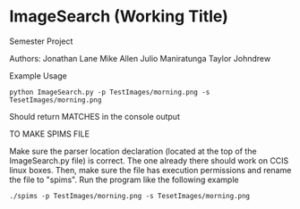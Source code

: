 ImageSearch (Working Title)
===========

Semester Project

Authors:
Jonathan Lane
Mike Allen
Julio Maniratunga
Taylor Johndrew

Example Usage

<code>python ImageSearch.py -p TestImages/morning.png -s TesetImages/morning.png </code>

Should return MATCHES in the console output

TO MAKE SPIMS FILE

Make sure the parser location declaration (located at the top of the ImageSearch.py file) is correct. The one already there should work on CCIS linux boxes. Then, make sure the file has execution permissions and rename the file to "spims". Run the program like the following example

<code>./spims -p TestImages/morning.png -s TesetImages/morning.png </code>